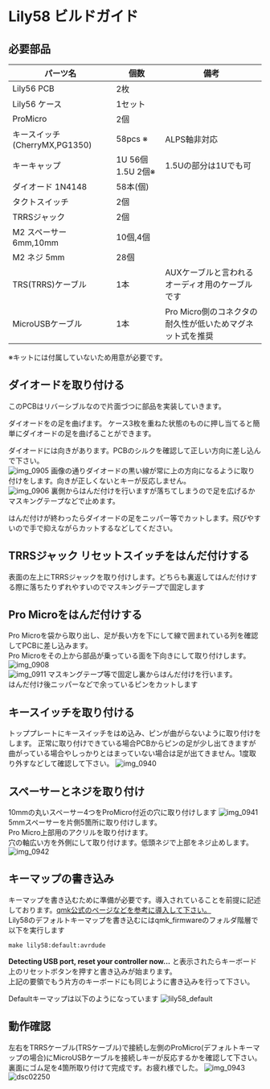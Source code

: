 # Lily58 ビルドガイド 
  

## 必要部品

| パーツ名 |  個数  |  備考  |
|--------|-------|-------|
|Lily56 PCB | 2枚 ||
|Lily56 ケース|1セット||
|ProMicro|2個||
|キースイッチ(CherryMX,PG1350)|58pcs ※|ALPS軸非対応|
|キーキャップ|1U 56個 1.5U 2個※|1.5Uの部分は1Uでも可|
|ダイオード 1N4148|58本(個)||
|タクトスイッチ|2個||
|TRRSジャック|2個||
|M2 スペーサー 6mm,10mm|10個,4個||
|M2 ネジ 5mm|28個||
|TRS(TRRS)ケーブル|1本|AUXケーブルと言われるオーディオ用のケーブルです|
|MicroUSBケーブル|1本|Pro Micro側のコネクタの耐久性が低いためマグネット式を推奨|


※キットには付属していないため用意が必要です。

## ダイオードを取り付ける
このPCBはリバーシブルなので片面づつに部品を実装していきます。

ダイオードをの足を曲げます。
ケース3枚を重ねた状態のものに押し当てると簡単にダイオードの足を曲げることができます。  
 
ダイオードには向きがあります。PCBのシルクを確認して正しい方向に差し込んで下さい。  
![img_0905](https://user-images.githubusercontent.com/6285554/46900579-542c0500-cedf-11e8-87a7-07f710f7e78e.jpeg)
画像の通りダイオードの黒い線が常に上の方向になるように取り付けをします。向きが正しくないとキーが反応しません。  
![img_0906](https://user-images.githubusercontent.com/6285554/46900580-54c49b80-cedf-11e8-865e-58efa7f6a1a6.jpeg)
裏側からはんだ付けを行いますが落ちてしまうので足を広げるかマスキングテープなどで止めます。  

はんだ付けが終わったらダイオードの足をニッパー等でカットします。飛びやすいので手で抑えながらカットするなどしてください。


## TRRSジャック リセットスイッチをはんだ付けする
表面の左上にTRRSジャックを取り付けします。どちらも裏返してはんだ付けする際に落ちたりずれやすいのでマスキングテープで固定します  



## Pro Microをはんだ付けする
Pro Microを袋から取り出し、足が長い方を下にして線で囲まれている列を確認してPCBに差し込みます。  
Pro Microをその上から部品が乗っている面を下向きにして取り付けします。
![img_0908](https://user-images.githubusercontent.com/6285554/46900581-54c49b80-cedf-11e8-88e1-25a1a2fb378d.jpeg)  
![img_0911](https://user-images.githubusercontent.com/6285554/46900582-54c49b80-cedf-11e8-9107-83038838a7da.jpeg)
マスキングテープ等で固定し裏からはんだ付けを行います。  
はんだ付け後ニッパーなどで余っているピンをカットします  

## キースイッチを取り付ける
トッププレートにキースイッチをはめ込み、ピンが曲がらないように取り付けをします。
正常に取り付けできている場合PCBからピンの足が少し出てきますが曲がっている場合やしっかりとはまっていない場合は足が出てきません。1度取り外すなどして確認して下さい。 
![img_0940](https://user-images.githubusercontent.com/6285554/46900552-d2d47280-cede-11e8-8afa-1cc6bb2bdea8.jpeg)

## スペーサーとネジを取り付け
10mmの丸いスペーサー4つをProMicro付近の穴に取り付けします
![img_0941](https://user-images.githubusercontent.com/6285554/46900553-d2d47280-cede-11e8-9ea6-6a565a02ce9d.jpeg)
5mmスペーサーを片側5箇所に取り付けします。  
Pro Micro上部用のアクリルを取り付けます。  
穴の軸広い方を外側にして取り付けます。低頭ネジで上部をネジ止めします。
![img_0942](https://user-images.githubusercontent.com/6285554/46900554-d2d47280-cede-11e8-96d6-5e3961472ad3.jpeg)

## キーマップの書き込み
キーマップを書き込むために準備が必要です。導入されていることを前提に記述しております。[qmk公式のページなどを参考に導入して下さい。](https://docs.qmk.fm/#/getting_started_build_tools)  
Lily58のデフォルトキーマップを書き込むにはqmk_firmwareのフォルダ階層で以下を実行します

    make lily58:default:avrdude  


**Detecting USB port, reset your controller now...** と表示されたらキーボード上のリセットボタンを押すと書き込みが始まります。  
上記の要領でもう片方のキーボードにも同じように書き込みを行って下さい。 

Defaultキーマップは以下のようになっています
![lily58_default](https://user-images.githubusercontent.com/6285554/47273241-38ee8300-d5cc-11e8-9099-10c1b35e24fc.png)

## 動作確認
左右をTRRSケーブル(TRSケーブル)で接続し左側のProMicro(デフォルトキーマップの場合)にMicroUSBケーブルを接続しキーが反応するかを確認して下さい。  
裏面にゴム足を4箇所取り付けて完成です。お疲れ様でした。
![img_0943](https://user-images.githubusercontent.com/6285554/46900555-d36d0900-cede-11e8-8de4-93f070c318c7.jpeg)
![dsc02250](https://user-images.githubusercontent.com/6285554/47264498-53384a80-d553-11e8-907a-a03c6f2c5893.JPG)

